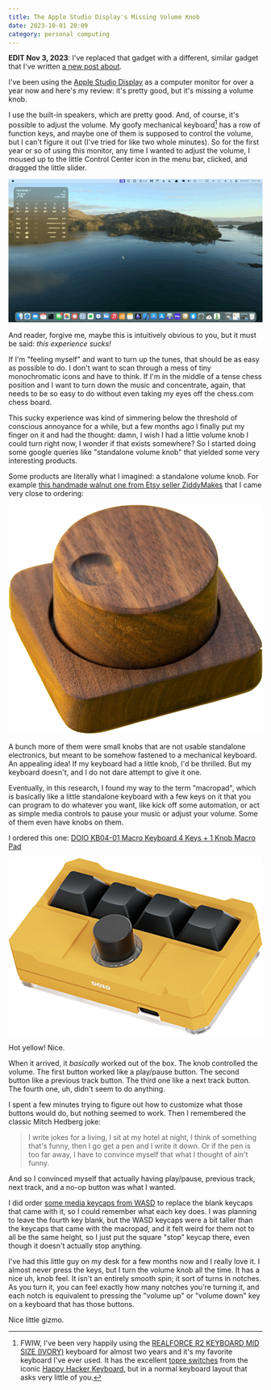 ```yaml
---
title: The Apple Studio Display's Missing Volume Knob
date: 2023-10-01 20:09
category: personal computing
---
```


**EDIT Nov 3, 2023**: I've replaced that gadget with a different, similar gadget that I've written [a new post about](/2023/programming-my-macropad).

I've been using the [Apple Studio Display](https://www.apple.com/studio-display/) as a computer monitor for over a year now and here's my review: it's pretty good, but it's missing a volume knob.

I use the built-in speakers, which are pretty good.
And, of course, it's possible to adjust the volume.
My goofy mechanical keyboard[^1] has a row of function keys, and maybe one of them is supposed to control the volume, but I can't figure it out (I've tried for like two whole minutes).
So for the first year or so of using this monitor, any time I wanted to adjust the volume, I moused up to the little Control Center icon in the menu bar, clicked, and dragged the little slider.

[^1]: FWIW, I've been very happily using the [REALFORCE R2 KEYBOARD MID SIZE (IVORY)](https://fujitsuscannerstore.com/cg01000-291101/) keyboard for almost two years and it's my favorite keyboard I've ever used. It has the excellent [topre switches](https://hhkeyboard.us/blog/topre-switches) from the iconic [Happy Hacker Keyboard](https://hhkeyboard.us/hhkb/pro-classic), but in a normal keyboard layout that asks very little of you.

![Adjusting volume with Control Center](/img/2023-10-01-adjusting-volume-with-control-center.gif)

And reader, forgive me, maybe this is intuitively obvious to you, but it must be said: _this experience sucks!_

If I'm "feeling myself" and want to turn up the tunes, that should be as easy as possible to do. I don't want to scan through a mess of tiny monochromatic icons and have to think. If I'm in the middle of a tense chess position and I want to turn down the music and concentrate, again, that needs to be so easy to do without even taking my eyes off the chess.com chess board.

This sucky experience was kind of simmering below the threshold of conscious annoyance for a while, but a few months ago I finally put my finger on it and had the thought: damn, I wish I had a little volume knob I could turn right now, I wonder if that exists somewhere? So I started doing some google queries like "standalone volume knob" that yielded some very interesting products.

Some products are literally what I imagined: a standalone volume knob. For example [this handmade walnut one from Etsy seller ZiddyMakes](https://www.etsy.com/listing/1444626952/walnut-dial-macropad-qmkvial-easily) that I came very close to ordering: 

![Walnut knob](/img/2023-10-01-walnut-volume-knob.png)

A bunch more of them were small knobs that are not usable standalone electronics, but meant to be somehow fastened to a mechanical keyboard. An appealing idea! If my keyboard had a little knob, I'd be thrilled. But my keyboard doesn't, and I do not dare attempt to give it one.

Eventually, in this research, I found my way to the term "macropad", which is basically like a little standalone keyboard with a few keys on it that you can program to do whatever you want, like kick off some automation, or act as simple media controls to pause your music or adjust your volume. Some of them even have knobs on them.

I ordered this one: [DOIO KB04-01 Macro Keyboard 4 Keys + 1 Knob Macro Pad](https://www.whatgeek.com/products/doio-kb04-01-macro-keyboard-4-keys-1-knob-macro-pad)

![DOIO macropad](/img/2023-10-01-doio-macropad.png)

Hot yellow! Nice.

When it arrived, it _basically_ worked out of the box. The knob controlled the volume. The first button worked like a play/pause button. The second button like a previous track button. The third one like a next track button. The fourth one, uh, didn't seem to do anything.

I spent a few minutes trying to figure out how to customize what those buttons would do, but nothing seemed to work. Then I remembered the classic Mitch Hedberg joke:

> I write jokes for a living, I sit at my hotel at night, I think of something that's funny, then I go get a pen and I write it down. Or if the pen is too far away, I have to convince myself that what I thought of ain't funny.

And so I convinced myself that actually having play/pause, previous track, next track, and a no-op button was what I wanted.

I did order [some media keycaps from WASD](https://www.wasdkeyboards.com/media-shortcuts-cherry-mx-keycap-set.html) to replace the blank keycaps that came with it, so I could remember what each key does. I was planning to leave the fourth key blank, but the WASD keycaps were a bit taller than the keycaps that came with the macropad, and it felt weird for them not to all be the same height, so I just put the square "stop" keycap there, even though it doesn't actually stop anything.

I've had this little guy on my desk for a few months now and I really love it. I almost never press the keys, but I turn the volume knob all the time. It has a nice uh, knob feel. It isn't an entirely smooth spin; it sort of turns in notches. As you turn it, you can feel exactly how many notches you're turning it, and each notch is equivalent to pressing the "volume up" or "volume down" key on a keyboard that has those buttons.

Nice little gizmo.
